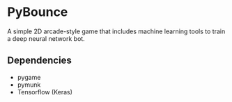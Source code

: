 # PyBounce

A simple 2D arcade-style game that includes machine learning tools to train a deep neural network bot.

## Dependencies

- pygame
- pymunk
- Tensorflow (Keras)
